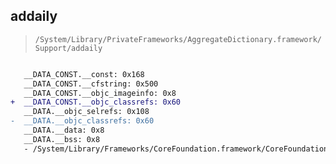 ## addaily

> `/System/Library/PrivateFrameworks/AggregateDictionary.framework/Support/addaily`

```diff

   __DATA_CONST.__const: 0x168
   __DATA_CONST.__cfstring: 0x500
   __DATA_CONST.__objc_imageinfo: 0x8
+  __DATA_CONST.__objc_classrefs: 0x60
   __DATA.__objc_selrefs: 0x108
-  __DATA.__objc_classrefs: 0x60
   __DATA.__data: 0x8
   __DATA.__bss: 0x8
   - /System/Library/Frameworks/CoreFoundation.framework/CoreFoundation

```

